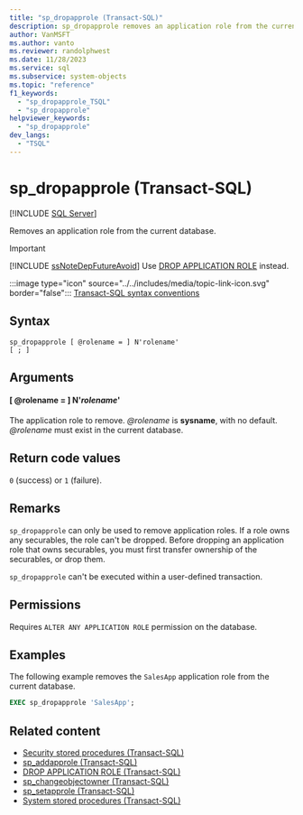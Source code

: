 ```yaml
---
title: "sp_dropapprole (Transact-SQL)"
description: sp_dropapprole removes an application role from the current database.
author: VanMSFT
ms.author: vanto
ms.reviewer: randolphwest
ms.date: 11/28/2023
ms.service: sql
ms.subservice: system-objects
ms.topic: "reference"
f1_keywords:
  - "sp_dropapprole_TSQL"
  - "sp_dropapprole"
helpviewer_keywords:
  - "sp_dropapprole"
dev_langs:
  - "TSQL"
---
```

# sp_dropapprole (Transact-SQL)

[!INCLUDE [SQL Server](../../includes/applies-to-version/sqlserver.md)]

Removes an application role from the current database.

> [!IMPORTANT]  
> [!INCLUDE [ssNoteDepFutureAvoid](../../includes/ssnotedepfutureavoid-md.md)] Use [DROP APPLICATION ROLE](../../t-sql/statements/drop-application-role-transact-sql.md) instead.

:::image type="icon" source="../../includes/media/topic-link-icon.svg" border="false"::: [Transact-SQL syntax conventions](../../t-sql/language-elements/transact-sql-syntax-conventions-transact-sql.md)

## Syntax

```syntaxsql
sp_dropapprole [ @rolename = ] N'rolename'
[ ; ]
```

## Arguments

#### [ @rolename = ] N'*rolename*'

The application role to remove. *@rolename* is **sysname**, with no default. *@rolename* must exist in the current database.

## Return code values

`0` (success) or `1` (failure).

## Remarks

`sp_dropapprole` can only be used to remove application roles. If a role owns any securables, the role can't be dropped. Before dropping an application role that owns securables, you must first transfer ownership of the securables, or drop them.

`sp_dropapprole` can't be executed within a user-defined transaction.

## Permissions

Requires `ALTER ANY APPLICATION ROLE` permission on the database.

## Examples

The following example removes the `SalesApp` application role from the current database.

```sql
EXEC sp_dropapprole 'SalesApp';
```

## Related content

- [Security stored procedures (Transact-SQL)](security-stored-procedures-transact-sql.md)
- [sp_addapprole (Transact-SQL)](sp-addapprole-transact-sql.md)
- [DROP APPLICATION ROLE (Transact-SQL)](../../t-sql/statements/drop-application-role-transact-sql.md)
- [sp_changeobjectowner (Transact-SQL)](sp-changeobjectowner-transact-sql.md)
- [sp_setapprole (Transact-SQL)](sp-setapprole-transact-sql.md)
- [System stored procedures (Transact-SQL)](system-stored-procedures-transact-sql.md)
